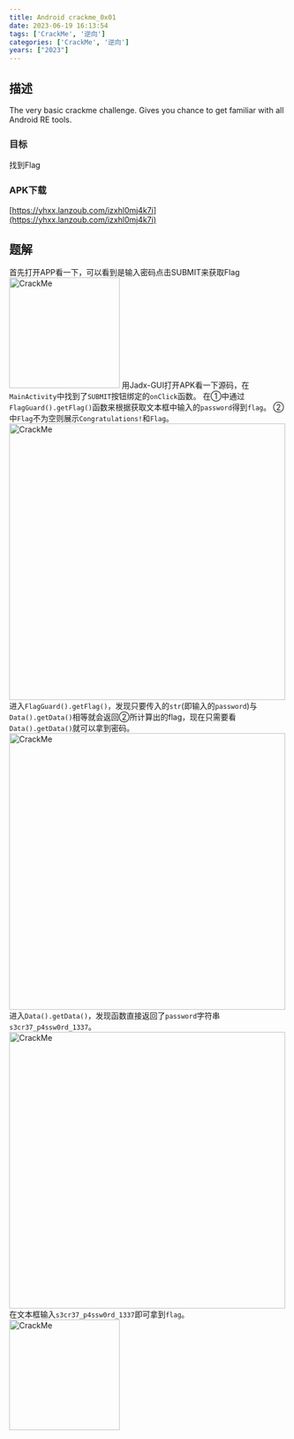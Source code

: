 ```yaml
---
title: Android crackme_0x01
date: 2023-06-19 16:13:54
tags: ['CrackMe', '逆向']
categories: ['CrackMe', '逆向']
years: ["2023"]
---
```


## 描述

The very basic crackme challenge. Gives you chance to get familiar with all Android RE tools.

### 目标

找到Flag

### APK下载

[https://yhxx.lanzoub.com/izxhl0mj4k7i](https://yhxx.lanzoub.com/izxhl0mj4k7i)

## 题解

首先打开APP看一下，可以看到是输入密码点击SUBMIT来获取Flag
<img src="https://cloud.hive-net.cn/gallery-api/fs/show-gallery/2024_09_20_4YgT7u.jpg" width="200" alt="CrackMe" />
用Jadx-GUI打开APK看一下源码，在`MainActivity`中找到了`SUBMIT`按钮绑定的`onClick`函数。
在①中通过`FlagGuard().getFlag()`函数来根据获取文本框中输入的`password`得到`flag`。
②中`Flag`不为空则展示`Congratulations!`和`Flag`。
<img src="https://cloud.hive-net.cn/gallery-api/fs/show-gallery/2024_09_20_jrayxU.png" width="500" alt="CrackMe" />
进入`FlagGuard().getFlag()`，发现只要传入的`str`(即输入的`password`)与`Data().getData()`相等就会返回②所计算出的flag，现在只需要看`Data().getData()`就可以拿到密码。
<img src="https://cloud.hive-net.cn/gallery-api/fs/show-gallery/2024_09_20_WkaZbD.png" width="500" alt="CrackMe" />
进入`Data().getData()`，发现函数直接返回了`password`字符串`s3cr37_p4ssw0rd_1337`。
<img src="https://cloud.hive-net.cn/gallery-api/fs/show-gallery/2024_09_25_yg83W4.png" width="500" alt="CrackMe" />
在文本框输入`s3cr37_p4ssw0rd_1337`即可拿到`flag`。
<img src="https://cloud.hive-net.cn/gallery-api/fs/show-gallery/2024_09_25_lmlltf.jpg" width="200" alt="CrackMe" />